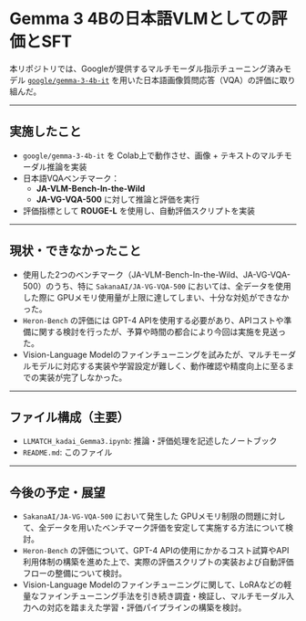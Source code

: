# Gemma 3 4Bの日本語VLMとしての評価とSFT

本リポジトリでは、Googleが提供するマルチモーダル指示チューニング済みモデル [`google/gemma-3-4b-it`](https://huggingface.co/google/gemma-3-4b-it) を用いた日本語画像質問応答（VQA）の評価に取り組んだ。

---

## 実施したこと

- `google/gemma-3-4b-it` を Colab上で動作させ、画像 + テキストのマルチモーダル推論を実装
- 日本語VQAベンチマーク：
  - **JA-VLM-Bench-In-the-Wild**
  - **JA-VG-VQA-500**
  に対して推論と評価を実行
- 評価指標として **ROUGE-L** を使用し、自動評価スクリプトを実装

---

## 現状・できなかったこと

- 使用した2つのベンチマーク（JA-VLM-Bench-In-the-Wild、JA-VG-VQA-500）のうち、特に `SakanaAI/JA-VG-VQA-500` においては、全データを使用した際に GPUメモリ使用量が上限に達してしまい、十分な対処ができなかった。
- `Heron-Bench` の評価には GPT-4 APIを使用する必要があり、APIコストや準備に関する検討を行ったが、予算や時間の都合により今回は実施を見送った。
- Vision-Language Modelのファインチューニングを試みたが、マルチモーダルモデルに対応する実装や学習設定が難しく、動作確認や精度向上に至るまでの実装が完了しなかった。

---

## ファイル構成（主要）

- `LLMATCH_kadai_Gemma3.ipynb`: 推論・評価処理を記述したノートブック
- `README.md`: このファイル

---

## 今後の予定・展望

- `SakanaAI/JA-VG-VQA-500` において発生した GPUメモリ制限の問題に対して、全データを用いたベンチマーク評価を安定して実施する方法について検討。
- `Heron-Bench` の評価について、GPT-4 APIの使用にかかるコスト試算やAPI利用体制の構築を進めた上で、実際の評価スクリプトの実装および自動評価フローの整備について検討。
- Vision-Language Modelのファインチューニングに関して、LoRAなどの軽量なファインチューニング手法を引き続き調査・検証し、マルチモーダル入力への対応を踏まえた学習・評価パイプラインの構築を検討。


